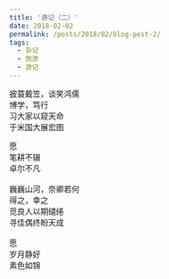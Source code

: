 ```yaml
---
title: '游记（二）'
date: 2018-02-02
permalink: /posts/2018/02/blog-post-2/
tags:
  - 杂记
  - 旅游
  - 游记
---
```


披蓑戴笠，谈笑鸿儒\
博学，笃行\
习大家以窥天命\
于米国大展宏图

愿\
笔耕不辍\
卓尔不凡\
\
巍巍山河，奈卿若何\
得之，幸之\
觅良人以期缱绻\
寻佳偶终盼天成\
\
愿\
岁月静好\
素色如锦
